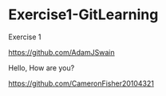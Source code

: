 # Exercise1-GitLearning
 Exercise 1 

 https://github.com/AdamJSwain

 Hello, How are you?

https://github.com/CameronFisher20104321
